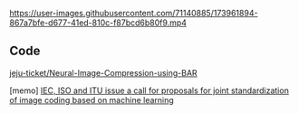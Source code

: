 


https://user-images.githubusercontent.com/71140885/173961894-867a7bfe-d677-41ed-810c-f87bcd6b80f9.mp4

## Code
[jeju-ticket/Neural-Image-Compression-using-BAR](https://github.com/jeju-ticket/Neural-Image-Compression-using-BAR)

[memo]
[IEC, ISO and ITU issue a call for proposals for joint standardization of image coding based on machine learning](https://jpeg.org/items/20220209_press.html)
